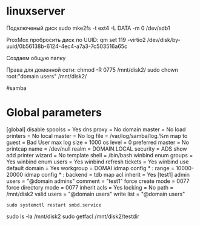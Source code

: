 # linuxserver

Подключеный диск
sudo mke2fs -t ext4 -L DATA -m 0 /dev/sdb1

ProxMox
пробросить диск по UUID:
qm set 119 -virtio2 /dev/disk/by-uuid/0b56138b-6124-4ec4-a7a3-7c503516a65c

Создаем общую папку

Права для доменной сети:
chmod -R 0775 /mnt/disk2/
sudo chown root:"domain users" /mnt/disk2/


#samba
# Global parameters
[global]
        disable spoolss = Yes
        dns proxy = No
        domain master = No
        load printers = No
        local master = No
        log file = /var/log/samba/log.%m
        map to guest = Bad User
        max log size = 1000
        os level = 0
        preferred master = No
        printcap name = /dev/null
        realm = DOMAIN.LOCAL
        security = ADS
        show add printer wizard = No
        template shell = /bin/bash
        winbind enum groups = Yes
        winbind enum users = Yes
        winbind refresh tickets = Yes
        winbind use default domain = Yes
        workgroup = DOMAI
        idmap config * : range = 10000-20000
        idmap config * : backend = tdb
        map acl inherit = Yes
[test1]
        admin users = "@domain admins"
        comment = "test1"
        force create mode = 0077
        force directory mode = 0077
        inherit acls = Yes
        locking = No
        path = /mnt/disk2
        valid users = "@domain users"
        write list = "@domain users"        

`sudo systemctl restart smbd.service`

sudo ls -la /mnt/disk2
sudo getfacl /mnt/disk2/testdir



